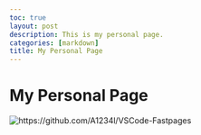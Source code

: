 ```yaml
---
toc: true
layout: post
description: This is my personal page.
categories: [markdown]
title: My Personal Page
---
```

# My Personal Page

![]({{site.baseurl}}/images/notebookC.png "https://github.com/A1234l/VSCode-Fastpages")